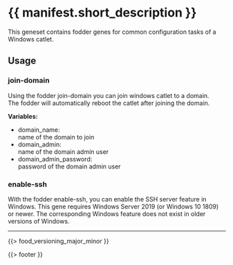 # {{ manifest.short_description }}

This geneset contains fodder genes for common configuration tasks of a Windows catlet.

## Usage


### join-domain

Using the fodder join-domain you can join windows catlet to a domain.   
The fodder will automatically reboot the catlet after joining the domain.

**Variables:** 
- domain_name:  
  name of the domain to join
- domain_admin:  
  name of the domain admin user
- domain_admin_password:  
  password of the domain admin user


### enable-ssh

With the fodder enable-ssh, you can enable the SSH server feature in Windows.
This gene requires Windows Server 2019 (or Windows 10 1809) or newer. The
corresponding Windows feature does not exist in older versions of Windows.


---

{{> food_versioning_major_minor }}

{{> footer }}

